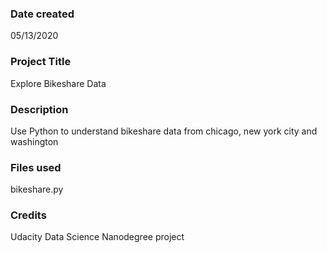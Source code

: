 ### Date created
05/13/2020

### Project Title
Explore Bikeshare Data

### Description
Use Python to understand bikeshare data from chicago, new york city and washington

### Files used
bikeshare.py

### Credits
Udacity Data Science Nanodegree project
